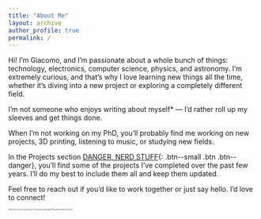 ```yaml
---
title: "About Me"
layout: archive
author_profile: true
permalink: /
---
```

<script>
  document.addEventListener('DOMContentLoaded', function() {
    var currentUrl = window.location.pathname;
    var navLinks = document.querySelectorAll('.visible-links a');
    navLinks.forEach(function(link) {
      if (link.getAttribute('href') === '/') {
        link.textContent = 'This Page';
        // // Optionally add a class to highlight it
        // link.parentElement.classList.add('current-page');
      }
    });
  });
</script>
<!-- 
2. About Me
	•	Biography: Share your story, including your background, education, and how you got into your field. Keep it professional but add personal touches.
	•	Mission and Values: Explain what drives you professionally or personally, and what values are important to you.
	•	Fun Facts or Hobbies: Include a few personal details that show your personality—hobbies, passions, or interesting trivia.

Tips for Writing:

	•	Be Authentic: Write in your own voice, and let your personality shine through.
	•	Keep it Simple: Clear, concise language works best. Avoid jargon unless it’s relevant to your audience.
	•	Use Visuals: Include images, graphics, or videos where appropriate to make the content more engaging.
	•	Call to Action: Encourage visitors to take a specific action, like contacting you, viewing your portfolio, or following you on social media. -->


Hi! I’m Giacomo, and I’m passionate about a whole bunch of things: technology, electronics, computer science, physics, and astronomy. I’m extremely curious, and that’s why I love learning new things all the time, whether it’s diving into a new project or exploring a completely different field.

I’m not someone who enjoys writing about myself* — I’d rather roll up my sleeves and get things done.

When I’m not working on my PhD, you’ll probably find me working on new projects, 3D printing, listening to music, or studying new fields.

In the Projects section [DANGER, NERD STUFF](/projects/){: .btn--small .btn .btn--danger}, you’ll find some of the projects I’ve completed over the past few years. I’ll do my best to include them all and keep them updated.

Feel free to reach out if you’d like to work together or just say hello. I’d love to connect!

<span style="font-size: 0.2em;">*And just in case you’re wondering, I’ve obviously used generative AI to polish up this introduction.</span>

